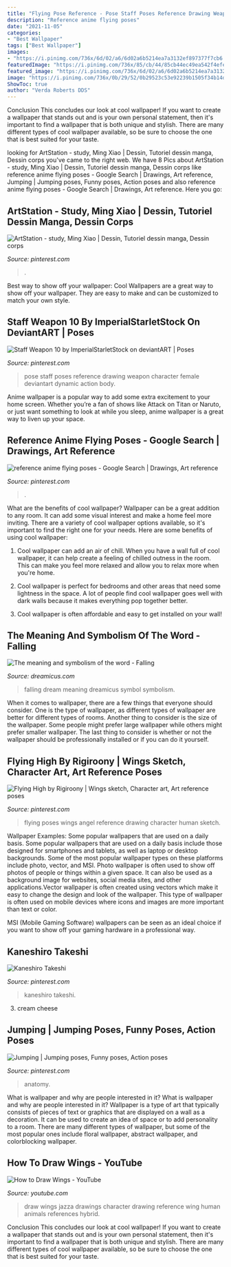 ```yaml
---
title: "Flying Pose Reference - Pose Staff Poses Reference Drawing Weapon Character Female Deviantart Dynamic Action Body"
description: "Reference anime flying poses"
date: "2021-11-05"
categories:
- "Best Wallpaper"
tags: ["Best Wallpaper"]
images:
- "https://i.pinimg.com/736x/6d/02/a6/6d02a6b5214ea7a3132ef897377f7cb6.jpg"
featuredImage: "https://i.pinimg.com/736x/85/cb/44/85cb44ec49ea542f4efe32732b0ba247--poses-dynamiques-drawing-sketches.jpg"
featured_image: "https://i.pinimg.com/736x/6d/02/a6/6d02a6b5214ea7a3132ef897377f7cb6.jpg"
image: "https://i.pinimg.com/736x/0b/29/52/0b29523c53e92239b1505f34b14df5a1.jpg"
ShowToc: true
author: "Verda Roberts DDS"
---
```



Conclusion
This concludes our look at cool wallpaper! If you want to create a wallpaper that stands out and is your own personal statement, then it's important to find a wallpaper that is both unique and stylish. There are many different types of cool wallpaper available, so be sure to choose the one that is best suited for your taste.

	

		
looking for ArtStation - study, Ming Xiao | Dessin, Tutoriel dessin manga, Dessin corps you've came to the right web. We have 8 Pics about ArtStation - study, Ming Xiao | Dessin, Tutoriel dessin manga, Dessin corps like reference anime flying poses - Google Search | Drawings, Art reference, Jumping | Jumping poses, Funny poses, Action poses and also reference anime flying poses - Google Search | Drawings, Art reference. Here you go:
		
    
## ArtStation - Study, Ming Xiao | Dessin, Tutoriel Dessin Manga, Dessin Corps

<img loading=lazy src="https://i.pinimg.com/736x/99/a1/3e/99a13e6848daae79c4ad249cccf3e291.jpg" onerror="this.onerror=null;this.src='https://tse3.mm.bing.net/th?id=OIP.Kc2Me9LVQhfnA1baexXXOQHaKd&amp;pid=15.1';" alt="ArtStation - study, Ming Xiao | Dessin, Tutoriel dessin manga, Dessin corps">

_Source: pinterest.com_

>. 

	

Best way to show off your wallpaper:
Cool Wallpapers are a great way to show off your wallpaper. They are easy to make and can be customized to match your own style.

    
## Staff Weapon 10 By ImperialStarletStock On DeviantART | Poses

<img loading=lazy src="https://i.pinimg.com/736x/85/cb/44/85cb44ec49ea542f4efe32732b0ba247--poses-dynamiques-drawing-sketches.jpg" onerror="this.onerror=null;this.src='https://tse2.mm.bing.net/th?id=OIP.f50SQqw5W9K2XG6ha7jN9gHaMX&amp;pid=15.1';" alt="Staff Weapon 10 by ImperialStarletStock on deviantART | Poses">

_Source: pinterest.com_

>pose staff poses reference drawing weapon character female deviantart dynamic action body. 

	

Anime wallpaper is a popular way to add some extra excitement to your home screen. Whether you’re a fan of shows like Attack on Titan or Naruto, or just want something to look at while you sleep, anime wallpaper is a great way to liven up your space.

    
## Reference Anime Flying Poses - Google Search | Drawings, Art Reference

<img loading=lazy src="https://i.pinimg.com/736x/0b/29/52/0b29523c53e92239b1505f34b14df5a1.jpg" onerror="this.onerror=null;this.src='https://tse4.mm.bing.net/th?id=OIP.oKMo3xdX5wOjBceT1VMqWAHaOg&amp;pid=15.1';" alt="reference anime flying poses - Google Search | Drawings, Art reference">

_Source: pinterest.com_

>. 

	

What are the benefits of cool wallpaper?
Wallpaper can be a great addition to any room. It can add some visual interest and make a home feel more inviting. There are a variety of cool wallpaper options available, so it's important to find the right one for your needs. Here are some benefits of using cool wallpaper: 
1. Cool wallpaper can add an air of chill. When you have a wall full of cool wallpaper, it can help create a feeling of chilled outness in the room. This can make you feel more relaxed and allow you to relax more when you're home. 

2. Cool wallpaper is perfect for bedrooms and other areas that need some lightness in the space. A lot of people find cool wallpaper goes well with dark walls because it makes everything pop together better. 

3. Cool wallpaper is often affordable and easy to get installed on your wall!

    
## The Meaning And Symbolism Of The Word - Falling

<img loading=lazy src="http://dreamicus.com/data/falling/falling-01.jpg" onerror="this.onerror=null;this.src='https://tse1.mm.bing.net/th?id=OIP.58tB40WjBhprf-tOguhotgHaJQ&amp;pid=15.1';" alt="The meaning and symbolism of the word - Falling">

_Source: dreamicus.com_

>falling dream meaning dreamicus symbol symbolism. 

	

When it comes to wallpaper, there are a few things that everyone should consider. One is the type of wallpaper, as different types of wallpaper are better for different types of rooms. Another thing to consider is the size of the wallpaper. Some people might prefer large wallpaper while others might prefer smaller wallpaper. The last thing to consider is whether or not the wallpaper should be professionally installed or if you can do it yourself.

    
## Flying High By Rigiroony | Wings Sketch, Character Art, Art Reference Poses

<img loading=lazy src="https://i.pinimg.com/originals/03/75/63/03756371da9979ba1da3026a3067ed12.jpg" onerror="this.onerror=null;this.src='https://tse4.mm.bing.net/th?id=OIP.lh4HpPsxwX6GIKBLo2oXOQHaKp&amp;pid=15.1';" alt="Flying High by Rigiroony | Wings sketch, Character art, Art reference poses">

_Source: pinterest.com_

>flying poses wings angel reference drawing character human sketch. 

	

Wallpaper Examples: Some popular wallpapers that are used on a daily basis.
Some popular wallpapers that are used on a daily basis include those designed for smartphones and tablets, as well as laptop or desktop backgrounds. Some of the most popular wallpaper types on these platforms include photo, vector, and MSI. 
Photo wallpaper is often used to show off photos of people or things within a given space. It can also be used as a background image for websites, social media sites, and other applications.Vector wallpaper is often created using vectors which make it easy to change the design and look of the wallpaper. This type of wallpaper is often used on mobile devices where icons and images are more important than text or color. 

MSI (Mobile Gaming Software) wallpapers can be seen as an ideal choice if you want to show off your gaming hardware in a professional way.

    
## Kaneshiro Takeshi

<img loading=lazy src="https://i.pinimg.com/736x/49/c3/fe/49c3feae7eb2a39f4e7d4ae4d80cc89d--takeshi-kaneshiro-super-star.jpg" onerror="this.onerror=null;this.src='https://tse1.mm.bing.net/th?id=OIP.otfvjvozRCokLkVaVDgAuQHaLd&amp;pid=15.1';" alt="Kaneshiro Takeshi">

_Source: pinterest.com_

>kaneshiro takeshi. 

	

3. cream cheese 

    
## Jumping | Jumping Poses, Funny Poses, Action Poses

<img loading=lazy src="https://i.pinimg.com/736x/6d/02/a6/6d02a6b5214ea7a3132ef897377f7cb6.jpg" onerror="this.onerror=null;this.src='https://tse2.mm.bing.net/th?id=OIP.NajfcuJEdiCDJvRy405T_gHaLD&amp;pid=15.1';" alt="Jumping | Jumping poses, Funny poses, Action poses">

_Source: pinterest.com_

>anatomy. 

	

What is wallpaper and why are people interested in it?
What is wallpaper and why are people interested in it?
Wallpaper is a type of art that typically consists of pieces of text or graphics that are displayed on a wall as a decoration. It can be used to create an idea of space or to add personality to a room. There are many different types of wallpaper, but some of the most popular ones include floral wallpaper, abstract wallpaper, and colorblocking wallpaper.

    
## How To Draw Wings - YouTube

<img loading=lazy src="https://i.ytimg.com/vi/mXET6o90zXs/maxresdefault.jpg" onerror="this.onerror=null;this.src='https://tse2.mm.bing.net/th?id=OIP.dT7UQMw9O0-Wt0C2_SifMQHaEK&amp;pid=15.1';" alt="How to Draw Wings - YouTube">

_Source: youtube.com_

>draw wings jazza drawings character drawing reference wing human animals references hybrid. 

	

Conclusion
This concludes our look at cool wallpaper! If you want to create a wallpaper that stands out and is your own personal statement, then it's important to find a wallpaper that is both unique and stylish. There are many different types of cool wallpaper available, so be sure to choose the one that is best suited for your taste.

